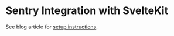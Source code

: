 # Sentry Integration with SvelteKit

See blog article for [setup instructions](http://localhost:5173/blog/2023-04-11-sentry-sveltekit).

